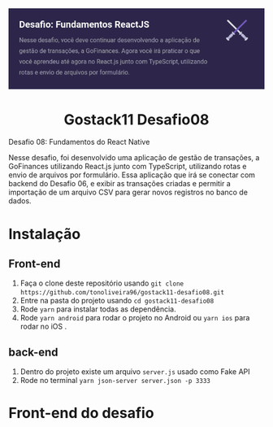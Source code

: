 <div align="center">
  <img src="https://raw.githubusercontent.com/tonoliveira96/gostack11-desafio07/master/assets/description-desafio-07.png"/>
</div>
 <h1 align="center">Gostack11 Desafio08</h1>

 <p>Desafio 08: Fundamentos do React Native</p>
 Nesse desafio, foi desenvolvido uma aplicação de gestão de transações, a GoFinances utilizando React.js junto com TypeScript, utilizando rotas e envio de arquivos por formulário.  Essa aplicação que irá se conectar com backend do Desafio 06, e exibir as transações criadas e permitir a importação de um arquivo CSV para gerar novos registros no banco de dados.

# Instalação

## Front-end
1. Faça o clone deste repositório usando `git clone https://github.com/tonoliveira96/gostack11-desafio08.git`
2. Entre na pasta do projeto usando `cd gostack11-desafio08`
3. Rode `yarn` para instalar todas as dependência.
4. Rode `yarn android` para rodar o projeto no Android ou `yarn ios` para rodar no iOS .

## back-end

1. Dentro do projeto existe um arquivo `server.js` usado como Fake API
2. Rode no terminal `yarn json-server server.json -p 3333`

# Front-end do desafio
<div align="center">
  <img src=""/>
</div>
